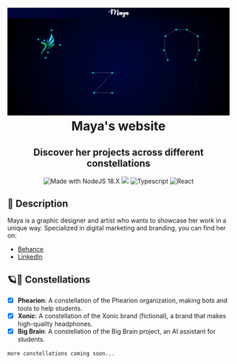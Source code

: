<h1 align="center"> 
  <br>
    <img src="maya-demo.png"></img>
  <br>
    Maya's website
  <br>
</h1>

<h2 align="center"> 
  Discover her projects across different constellations
</h2>

<p align="center">

  <img src="https://img.shields.io/badge/Made%20With-Node%2020.X-brightgreen.svg?style=for-the-badge&logo=node.js" alt="Made with NodeJS 18.X">

  <img src="https://img.shields.io/badge/Built_with-Vite-blue.svg?style=for-the-badge&logo=vite">

  <img src="https://img.shields.io/badge/Lang-TS-blue.svg?style=for-the-badge&logo=typescript" alt="Typescript">

  <img src="https://img.shields.io/badge/Framework-React-cyan.svg?style=for-the-badge&logo=React" alt="React">
</p>

## 📜 Description
Maya is a graphic designer and artist who wants to showcase her work in a unique way.
Specialized in digital marketing and branding, you can find her on:
- [Behance](https://www.behance.net/mayagozovezova)
- [LinkedIn](https://www.linkedin.com/in/mayagozel-ovezova-46655a211/)

## 🪐🌌 Constellations
- [X] **Phearion**: A constellation of the Phearion organization, making bots and tools to help students.
- [X] **Xonic**: A constellation of the Xonic brand (fictional), a brand that makes high-quality headphones.
- [X] **Big Brain**: A constellation of the Big Brain project, an AI assistant for students.

`more constellations coming soon...`